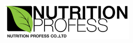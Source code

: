 <p align="center"><a href="https://laravel.com" target="_blank"><img src="nu.png" width="400"></a></p>
